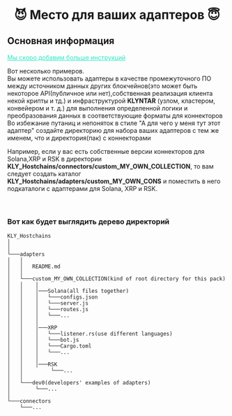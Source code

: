 <div align="center">

# 😈 Место для ваших адаптеров 😇

</div>

## Основная информация

<span style="color:#28E9C3">

<u>Мы скоро добавим больше инструкций</u>

</span>

Вот несколько примеров.</br>
Вы можете использовать адаптеры в качестве промежуточного ПО между источником данных других блокчейнов(это может быть некоторое API(публичное или нет),собственная реализация клиента некой крипты и тд.) и инфраструктурой <b>KLYNTAR</b> (узлом, кластером, конвейером и т. д.) для выполнения определенной логики и преобразования данных в соответствующие форматы для коннекторов</br>
Во избежание путаниц и непоняток в стиле "А для чего у меня тут этот адаптер" создайте директорию для набора ваших адаптеров с тем же именем, что и директория(пак) с коннекторами</br>


Например, если у вас есть собственные версии коннекторов для Solana,XRP и RSK в директории <b>KLY_Hostchains/connectors/custom_MY_OWN_COLLECTION</b>, то вам</br>
следует создать каталог <b>KLY_Hostchains/adapters/custom_MY_OWN_CONS</b> и поместить в него подкаталоги с адаптерами для Solana, XRP и RSK.</br></br></br>



### Вот как будет выглядить дерево директорий</br>


```
KLY_Hostchains
│     
│   
└───adapters
│   │   
│   │   README.md
│   │   
│   └───custom_MY_OWN_COLLECTION(kind of root directory for this pack)
│   │    │   
│   │    │───Solana(all files together)
│   │    │   └───configs.json
│   │    │   └───server.js
│   │    │   └───routes.js
│   │    │   └───...
│   │    │
│   │    │───XRP   
│   │    │   └───listener.rs(use different languages)
│   │    │   └───bot.js
│   │    │   └───Cargo.toml
│   │    │   └───...
│   │    │ 
│   │    │───RSK
│   │         └───...
│   │
│   └───dev0(developers' examples of adapters)
│        └───...
│
└───connectors
    └───...

```